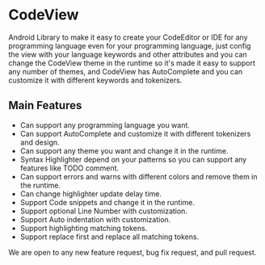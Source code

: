 # CodeView

Android Library to make it easy to create your CodeEditor or IDE for any programming language 
even for your programming language, just config the view with your language keywords and other attributes
and you can change the CodeView theme in the runtime so it's made it easy to support any number of themes, 
and CodeView has AutoComplete and you can customize it with different keywords and tokenizers.

## Main Features
- Can support any programming language you want.
- Can support AutoComplete and customize it with different tokenizers and design.
- Can support any theme you want and change it in the runtime.
- Syntax Highlighter depend on your patterns so you can support any features like TODO comment.
- Can support errors and warns with different colors and remove them in the runtime.
- Can change highlighter update delay time.
- Support Code snippets and change it in the runtime.
- Support optional Line Number with customization.
- Support Auto indentation with customization.
- Support highlighting matching tokens.
- Support replace first and replace all matching tokens.

We are open to any new feature request, bug fix request, and pull request.